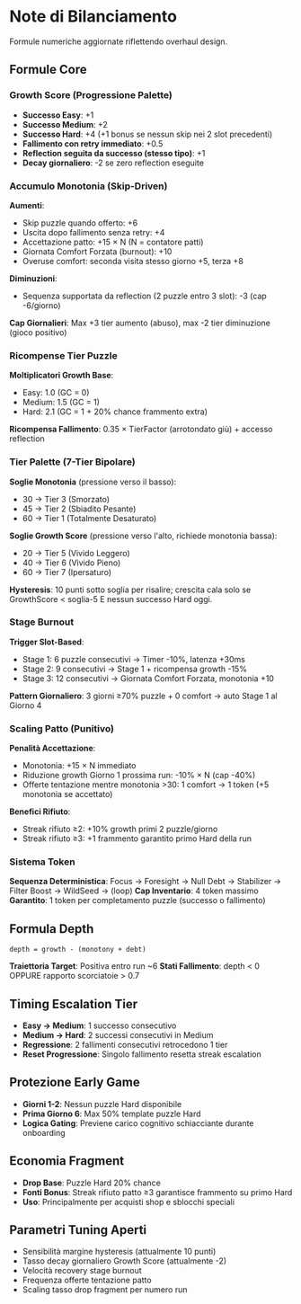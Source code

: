 # Note di Bilanciamento
Formule numeriche aggiornate riflettendo overhaul design.

## Formule Core

### Growth Score (Progressione Palette)
- **Successo Easy**: +1
- **Successo Medium**: +2
- **Successo Hard**: +4 (+1 bonus se nessun skip nei 2 slot precedenti)
- **Fallimento con retry immediato**: +0.5
- **Reflection seguita da successo (stesso tipo)**: +1
- **Decay giornaliero**: -2 se zero reflection eseguite

### Accumulo Monotonia (Skip-Driven)
**Aumenti**:
- Skip puzzle quando offerto: +6
- Uscita dopo fallimento senza retry: +4
- Accettazione patto: +15 × N (N = contatore patti)
- Giornata Comfort Forzata (burnout): +10
- Overuse comfort: seconda visita stesso giorno +5, terza +8

**Diminuzioni**:
- Sequenza supportata da reflection (2 puzzle entro 3 slot): -3 (cap -6/giorno)

**Cap Giornalieri**: Max +3 tier aumento (abuso), max -2 tier diminuzione (gioco positivo)

### Ricompense Tier Puzzle
**Moltiplicatori Growth Base**:
- Easy: 1.0 (GC = 0)
- Medium: 1.5 (GC = 1)
- Hard: 2.1 (GC = 1 + 20% chance frammento extra)

**Ricompensa Fallimento**: 0.35 × TierFactor (arrotondato giù) + accesso reflection

### Tier Palette (7-Tier Bipolare)
**Soglie Monotonia** (pressione verso il basso):
- 30 → Tier 3 (Smorzato)
- 45 → Tier 2 (Sbiadito Pesante)
- 60 → Tier 1 (Totalmente Desaturato)

**Soglie Growth Score** (pressione verso l'alto, richiede monotonia bassa):
- 20 → Tier 5 (Vivido Leggero)
- 40 → Tier 6 (Vivido Pieno)
- 60 → Tier 7 (Ipersaturo)

**Hysteresis**: 10 punti sotto soglia per risalire; crescita cala solo se GrowthScore < soglia-5 E nessun successo Hard oggi.

### Stage Burnout
**Trigger Slot-Based**:
- Stage 1: 6 puzzle consecutivi → Timer -10%, latenza +30ms
- Stage 2: 9 consecutivi → Stage 1 + ricompensa growth -15%
- Stage 3: 12 consecutivi → Giornata Comfort Forzata, monotonia +10

**Pattern Giornaliero**: 3 giorni ≥70% puzzle + 0 comfort → auto Stage 1 al Giorno 4

### Scaling Patto (Punitivo)
**Penalità Accettazione**:
- Monotonia: +15 × N immediato
- Riduzione growth Giorno 1 prossima run: -10% × N (cap -40%)
- Offerte tentazione mentre monotonia >30: 1 comfort → 1 token (+5 monotonia se accettato)

**Benefici Rifiuto**:
- Streak rifiuto ≥2: +10% growth primi 2 puzzle/giorno
- Streak rifiuto ≥3: +1 frammento garantito primo Hard della run

### Sistema Token
**Sequenza Deterministica**: Focus → Foresight → Null Debt → Stabilizer → Filter Boost → WildSeed → (loop)
**Cap Inventario**: 4 token massimo
**Garantito**: 1 token per completamento puzzle (successo o fallimento)

## Formula Depth
`depth = growth - (monotony + debt)`

**Traiettoria Target**: Positiva entro run ~6
**Stati Fallimento**: depth < 0 OPPURE rapporto scorciatoie > 0.7

## Timing Escalation Tier
- **Easy → Medium**: 1 successo consecutivo
- **Medium → Hard**: 2 successi consecutivi in Medium
- **Regressione**: 2 fallimenti consecutivi retrocedono 1 tier
- **Reset Progressione**: Singolo fallimento resetta streak escalation

## Protezione Early Game
- **Giorni 1-2**: Nessun puzzle Hard disponibile
- **Prima Giorno 6**: Max 50% template puzzle Hard
- **Logica Gating**: Previene carico cognitivo schiacciante durante onboarding

## Economia Fragment
- **Drop Base**: Puzzle Hard 20% chance
- **Fonti Bonus**: Streak rifiuto patto ≥3 garantisce frammento su primo Hard
- **Uso**: Principalmente per acquisti shop e sblocchi speciali

## Parametri Tuning Aperti
- Sensibilità margine hysteresis (attualmente 10 punti)
- Tasso decay giornaliero Growth Score (attualmente -2)
- Velocità recovery stage burnout
- Frequenza offerte tentazione patto
- Scaling tasso drop fragment per numero run
